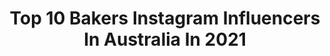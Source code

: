 ---
title: Top 10 Bakers Instagram Influencers In Australia In 2021
description: >-
  Find top bakers Instagram influencers in Australia in 2021. Most popular hashtags: #bread #homemade #chocolate.
platform: Instagram
hits: 116
text_top: See the top-rated Instagram profiles on inBeat.
text_bottom: inBeat holds 116 Instagram influencers like this in Australia for you to work with.
profiles:
  - username: "cwisspy"
    fullname: >-
      Christo
    bio: >-
      🥞Homecook and baker 📧 christopherlmf@gmail.com
    location: "Australia"
    followers: 32226
    engagement: 495
    commentsToLikes: 0.023675
    id: ck0vylesf4kyj0i1991bs4pkq
    verified: false
    hashtags: "#foodie, #homecook, #pumpkin, #autumn"
  - username: "dansbakelab"
    fullname: >-
      Dan’s Bake Lab | 🇦🇺BakeOff ‘19
    bio: >-
      ✨ Australian Bake Off 2019 Finalist 🐶 @rspca_vic Ambassador 👨🏼‍🍳 Self-taught baker 🧬 Nutritionist & medical scientist 💖 Gold, pink & glitter lover
    location: "Australia"
    followers: 11172
    engagement: 359
    commentsToLikes: 0.102033
    id: ckapcr41r4uzc0i78k00skha2
    verified: false
    hashtags: "#chocolate, #foodlover, #buttercream, #foodporn"
  - username: "jobarrett"
    fullname: >-
      Jo Barrett
    bio: >-
      Chef/Baker/Author/Greenhouse - Melbourne @haveago_series @futurefoodsystem www.haveagoseries.com
    location: "Australia"
    followers: 22369
    engagement: 396
    commentsToLikes: 0.036693
    id: ck5cfg8ekmw1k0i11uv1ofspb
    verified: false
    hashtags: "#cheese, #haveago, #cheddar, #bread"
  - username: "walla_abueid"
    fullname: >-
      Walla Abu-Eid | ولاء ابو عيد
    bio: >-
      Happily married 💍 Mummy to 3 angels B. Pharmacy | M. Teaching Foodie and baker @bakemycakeby_walla TikTok walla_abueid Syd 🇦🇺🇵🇸
    location: "Australia"
    followers: 96977
    engagement: 234
    commentsToLikes: 0.050307
    id: ck5hhkq108qgb0i11cfrv5y52
    verified: false
    hashtags: "#dessertrecipe, #modest, #lookoftheday, #buzzfeast"
  - username: "mahrukh94"
    fullname: >-
      Mahrukh
    bio: >-
      Lawyer, baker & iced coffee drinker 🌻Sydney, Australia
    location: "Australia"
    followers: 18342
    engagement: 330
    commentsToLikes: 0.043599
    id: ckaourm9z1ik90i78mdk7vnbf
    verified: false
    hashtags: "#thebakefeed, #engagement, #saymashallah, #engaged"
  - username: "wills.bread"
    fullname: >-
      Will
    bio: >-
      👨‍🍳Home baker. Learning. Sourdough obsession 🥖My baking 📷 My pics 🤨39, husband, father, 3 boys 🇦🇺Brisbane, Aust 🍷See my wine obsession @wills.wines
    location: "Australia"
    followers: 4199
    engagement: 2057
    commentsToLikes: 0.039048
    id: ckaor2rg8lhcv0i78tgejlusk
    verified: false
    hashtags: "#veganfood, #madefromscratch, #breadvolution, #tasty"
  - username: "amy_minichiello_"
    fullname: >-
      FOOD-STORIES-MEMORIES
    bio: >-
      Self-taught cook, baker of cakes, story-teller, memory maker & recipe sharer. Recipes can be found here 👇🏻
    location: "Australia"
    followers: 2845
    engagement: 1074
    commentsToLikes: 0.271554
    id: ck6u3rkgfzh0m0j71cj0wpy83
    verified: false
    hashtags: "#2020planetproject, #ministryofscones, #daysofsimpleandslow, #beaubakes"
  - username: "dabakerboy"
    fullname: >-
      Baker Boy
    bio: >-
      A project by Danzal Baker [-o-] Fresh New Prince Of Arnhem Land 2019 Young Australian of the Year Latest Single ‘MOVE’ and Official Video OUT NOW 👇🏾
    location: "Australia"
    followers: 62164
    engagement: 393
    commentsToLikes: 0.021356
    id: ck15ueg00mrvf0i19lk2eoe7k
    verified: true
    hashtags: "#movewithme, #ausmusictshirtday, #prettyladychallenge, #tiktok"
  - username: "katherine_sabbath"
    fullname: >-
      Katherine Sabbath
    bio: >-
      🎂 Teacher turned Baker 📗 Author 🎨 New Owner! @CreativeCakeDecorating BOOK 2 #BakeAustraliaGreat OUT NOW 🎉 info@katherinesabbath.com Sydney, Australia
    location: "Australia"
    followers: 492158
    engagement: 145
    commentsToLikes: 0.021726
    id: ck136t2ui84b20i197te25ig2
    verified: true
    hashtags: "#uniqloau, #bakeaustraliagreat, #ad, #sponsored"
  - username: "tuscan_baker"
    fullname: >-
      Brock
    bio: >-
      Baker/Consulting Sydney, Australia 🇦🇺 Email: tuscanbaker14@gmail.com
    location: "Australia"
    followers: 105210
    engagement: 642
    commentsToLikes: 0.028864
    id: ck0vvi2hhp8i70i19bp80vpm0
    verified: false
    hashtags: "#food, #croissant, #sourdough, #freshfood"
---
